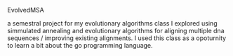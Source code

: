 EvolvedMSA

a semestral project for my evolutionary algorithms class
I explored using simmulated annealing and evolutionary algorithms for aligning multiple dna sequences / improving existing alignments.
I used this class as a opoturnity to learn a bit about the go programming language.


